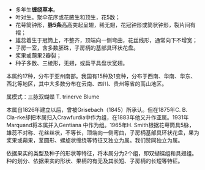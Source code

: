 * 多年生**缠绕草本**。
* 叶对生。聚伞花序或花腋生和顶生，花5数；
* 花萼筒钟形，**脉5条**高高突起呈翅，稀无翅，花冠钟形或筒状钟形，裂片间有褶；
* 雄蕊着生于冠筒上，不整齐，顶端向一侧弯曲，花丝线形，通常向下不增宽；
* 子房一室，含多数胚珠，子房柄的基部具环状花盘。
* 浆果或葫果2瓣裂；
* 种子多数、三棱形，无翅，或扁平具盘状宽翅。

本属约17种，分布于亚州南部。我国有15种及1变种，分布于西南、华南、华东、西北等地区，其中大多数分布在云南、四川、贵州等省的高山地区。

属模式：三脉双蝴蝶 T. trinerve Blume

本属自1826年建立以后，曾被Grisebach（1845）所承认。但在1875年C. B. Cla-rke却把本属归入Crawfurdia中作为组，在1883年他又升作亚属。1931年Marquand将本属并入Gentiana 中作为组。1965年H. Smith根据花萼筒具5脉，雄蕊不对称、花丝丝状，不等长，顶端向一侧弯曲，子房柄基部具环状花盘，果为浆果或蒴果，茎圆形、螺旋状缠绕等特征又独立为属。我们赞同独立为属。

依据果实的类型及种子的形状等特征，将本属分为2个组，即双蝴蝶组和具翅组。种的划分、依据果实的形状、果柄的有无及其长短、子房柄的长短等特征。